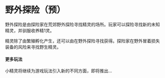 # 野外探险（预）

野外探险是由探险家在荒郊野外探险寻找精灵的场所。玩家可以探险寻找新的未知精灵，并驯服收养精1灵。

精灵除了由繁殖孵化产生，还可以由在野外探险寻找获得。探险家在野外冒着损失装备的风险来寻找野生精灵。

#### 更多玩法

小精灵将继续为游戏玩法引入新的不同方面，即将推出...

